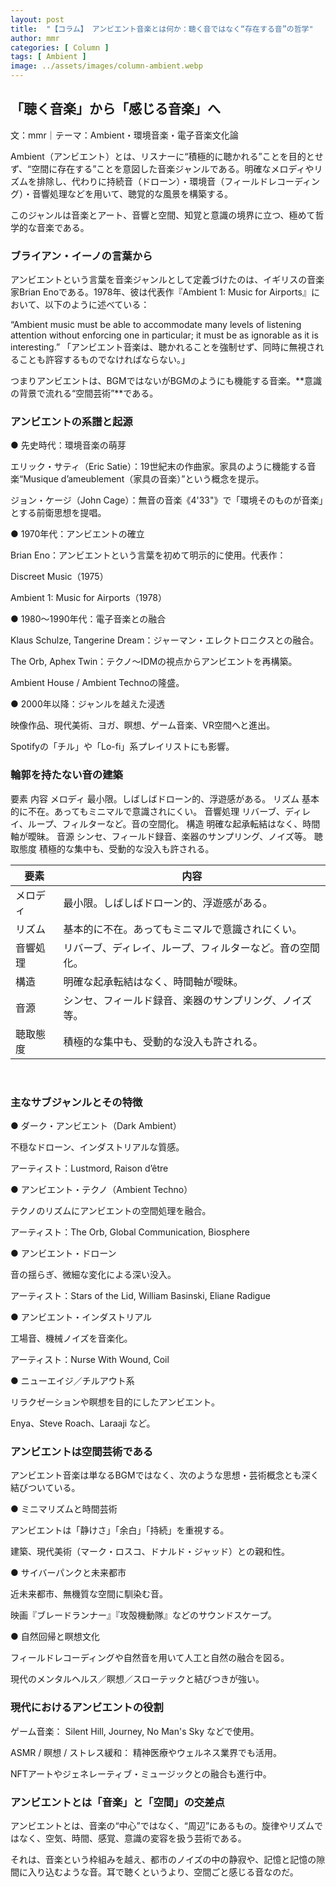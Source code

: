 ```yaml
---
layout: post
title:  "【コラム】 アンビエント音楽とは何か：聴く音ではなく“存在する音”の哲学"
author: mmr
categories: [ Column ]
tags: [ Ambient ]
image: ../assets/images/column-ambient.webp
---
```


## 「聴く音楽」から「感じる音楽」へ

文：mmr｜テーマ：Ambient・環境音楽・電子音楽文化論

Ambient（アンビエント）とは、リスナーに“積極的に聴かれる”ことを目的とせず、“空間に存在する”ことを意図した音楽ジャンルである。明確なメロディやリズムを排除し、代わりに持続音（ドローン）・環境音（フィールドレコーディング）・音響処理などを用いて、聴覚的な風景を構築する。

このジャンルは音楽とアート、音響と空間、知覚と意識の境界に立つ、極めて哲学的な音楽である。

### ブライアン・イーノの言葉から

アンビエントという言葉を音楽ジャンルとして定義づけたのは、イギリスの音楽家Brian Enoである。1978年、彼は代表作『Ambient 1: Music for Airports』において、以下のように述べている：

“Ambient music must be able to accommodate many levels of listening attention without enforcing one in particular; it must be as ignorable as it is interesting.”
「アンビエント音楽は、聴かれることを強制せず、同時に無視されることも許容するものでなければならない。」

つまりアンビエントは、BGMではないがBGMのようにも機能する音楽。**意識の背景で流れる“空間芸術”**である。

### アンビエントの系譜と起源

● 先史時代：環境音楽の萌芽

エリック・サティ（Eric Satie）：19世紀末の作曲家。家具のように機能する音楽“Musique d’ameublement（家具の音楽）”という概念を提示。

ジョン・ケージ（John Cage）：無音の音楽《4'33"》で「環境そのものが音楽」とする前衛思想を提唱。

● 1970年代：アンビエントの確立

Brian Eno：アンビエントという言葉を初めて明示的に使用。代表作：

Discreet Music（1975）

Ambient 1: Music for Airports（1978）

● 1980〜1990年代：電子音楽との融合

Klaus Schulze, Tangerine Dream：ジャーマン・エレクトロニクスとの融合。

The Orb, Aphex Twin：テクノ〜IDMの視点からアンビエントを再構築。

Ambient House / Ambient Technoの隆盛。

● 2000年以降：ジャンルを越えた浸透

映像作品、現代美術、ヨガ、瞑想、ゲーム音楽、VR空間へと進出。

Spotifyの「チル」や「Lo-fi」系プレイリストにも影響。

### 輪郭を持たない音の建築

要素  内容
メロディ  最小限。しばしばドローン的、浮遊感がある。
リズム 基本的に不在。あってもミニマルで意識されにくい。
音響処理  リバーブ、ディレイ、ループ、フィルターなど。音の空間化。
構造  明確な起承転結はなく、時間軸が曖昧。
音源  シンセ、フィールド録音、楽器のサンプリング、ノイズ等。
聴取態度  積極的な集中も、受動的な没入も許される。
<div class="table-border">
<table>
  <thead>
    <tr>
      <th>要素</th>
      <th>内容</th>
    </tr>
  </thead>
  <tbody>
    <tr>
      <td>メロディ</td>
      <td>最小限。しばしばドローン的、浮遊感がある。</td>
    </tr>
    <tr>
      <td>リズム</td>
      <td>基本的に不在。あってもミニマルで意識されにくい。</td>
    </tr>
    <tr>
      <td>音響処理</td>
      <td>リバーブ、ディレイ、ループ、フィルターなど。音の空間化。</td>
    </tr>
    <tr>
      <td>構造</td>
      <td>明確な起承転結はなく、時間軸が曖昧。</td>
    </tr>
    <tr>
      <td>音源</td>
      <td>シンセ、フィールド録音、楽器のサンプリング、ノイズ等。</td>
    </tr>
    <tr>
      <td>聴取態度</td>
      <td>積極的な集中も、受動的な没入も許される。</td>
    </tr>
  </tbody>
</table>
</div>
<br>

### 主なサブジャンルとその特徴

● ダーク・アンビエント（Dark Ambient）

不穏なドローン、インダストリアルな質感。

アーティスト：Lustmord, Raison d’être

● アンビエント・テクノ（Ambient Techno）

テクノのリズムにアンビエントの空間処理を融合。

アーティスト：The Orb, Global Communication, Biosphere

● アンビエント・ドローン

音の揺らぎ、微細な変化による深い没入。

アーティスト：Stars of the Lid, William Basinski, Eliane Radigue

● アンビエント・インダストリアル

工場音、機械ノイズを音楽化。

アーティスト：Nurse With Wound, Coil

● ニューエイジ／チルアウト系

リラクゼーションや瞑想を目的にしたアンビエント。

Enya、Steve Roach、Laraaji など。


### アンビエントは空間芸術である

アンビエント音楽は単なるBGMではなく、次のような思想・芸術概念とも深く結びついている。

● ミニマリズムと時間芸術

アンビエントは「静けさ」「余白」「持続」を重視する。

建築、現代美術（マーク・ロスコ、ドナルド・ジャッド）との親和性。

● サイバーパンクと未来都市

近未来都市、無機質な空間に馴染む音。

映画『ブレードランナー』『攻殻機動隊』などのサウンドスケープ。

● 自然回帰と瞑想文化

フィールドレコーディングや自然音を用いて人工と自然の融合を図る。

現代のメンタルヘルス／瞑想／スローテックと結びつきが強い。

### 現代におけるアンビエントの役割

ゲーム音楽： Silent Hill, Journey, No Man's Sky などで使用。

ASMR / 瞑想 / ストレス緩和： 精神医療やウェルネス業界でも活用。

NFTアートやジェネレーティブ・ミュージックとの融合も進行中。

### アンビエントとは「音楽」と「空間」の交差点

アンビエントとは、音楽の“中心”ではなく、“周辺”にあるもの。旋律やリズムではなく、空気、時間、感覚、意識の変容を扱う芸術である。

それは、音楽という枠組みを越え、都市のノイズの中の静寂や、記憶と記憶の隙間に入り込むような音。耳で聴くというより、空間ごと感じる音なのだ。